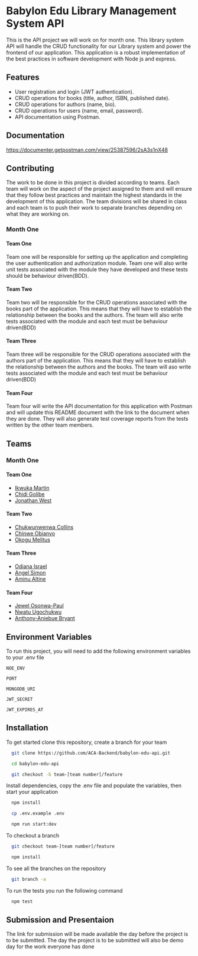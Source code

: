 
# Babylon Edu Library Management System API

This is the API project we will work on for month one. This library system API will handle the CRUD functionality for our Library system and power the frontend of our application. This application is a robust implementation of the best practices in software development with Node js and express.



## Features

- User registration and login (JWT authentication).
- CRUD operations for books (title, author, ISBN, published date).
- CRUD operations for authors (name, bio).
- CRUD operations for users (name, email, password).
- API documentation using Postman.


## Documentation

https://documenter.getpostman.com/view/25387596/2sA3s1nX48


## Contributing

The work to be done in this project is divided according to teams. Each team will work on the aspect of the project assigned to them and will ensure that they follow best practices and maintain the highest standards in the development of this application. The team divisions will be shared in class and each team is to push their work to separate branches depending on what they are working on.

### Month One

#### Team One

Team one will be responsible for setting up the application and completing the user authentication and authorization module. Team one will also write unit tests associated with the module they have developed and these tests should be behaviour driven(BDD).

#### Team Two

Team two will be responsible for the CRUD operations associated with the books part of the application. This means that they will have to establish the relationship between the books and the authors. The team will also write tests associated with the module and each test must be behaviour driven(BDD)

#### Team Three

Team three will be responsible for the CRUD operations associated with the authors part of the application. This means that they will have to establish the relationship between the authors and the books. The team will aso write tests associated with the module and each test must be behaviour driven(BDD)

#### Team Four

Team four will write the API documentation for this application with Postman and will update this README document with the link to the document when they are done. They will also generate test coverage reports from the tests written by the other team members.
## Teams 

### Month One

#### Team One
- [Ikwuka Martin](mailto:martinsomto2001@gmail.com)
- [Chidi Golibe](mailto:golibechidi@gmail.com)
- [Jonathan West](mailto:medyl@gmail.com)

#### Team Two
- [Chukwunwenwa Collins](mailto:nwokolochuks123@gmail.com)
- [Chinwe Obianyo](mailto:cegrads13@gmail.com)
- [Okogu Melitus](mailto:melitusonyeachonam@gmail.com)

#### Team Three
- [Odiana Israel](mailto:odianadesdev@gmail.com)
- [Angel Simon](mailto:nmajane1405@gmail.com)
- [Aminu Altine](mailto:aminualtine99@gmail.com)

#### Team Four
- [Jewel Osonwa-Paul](mailto:jewelchidinma@gmail.com)
- [Nwatu Ugochukwu](mailto:ugodavid2002@gmail.com)
- [Anthony-Aniebue Bryant](mailto:ugochukwubryant@gmail.com)

## Environment Variables

To run this project, you will need to add the following environment variables to your .env file

`NOE_ENV`

`PORT`

`MONGODB_URI`

`JWT_SECRET`

`JWT_EXPIRES_AT`


## Installation

To get started clone this repository, create a branch for your team

```bash
  git clone https://github.com/ACA-Backend/babylon-edu-api.git

  cd babylon-edu-api

  git checkout -b team-[team number]/feature
```

Install dependencies, copy the .env file and populate the variables, then start your application

```bash
  npm install

  cp .env.example .env

  npm run start:dev
```

To checkout a branch

```bash
  git checkout team-[team number]/feature

  npm install
```

To see all the branches on the repository
```bash
  git branch -a
```

To run the tests you run the following command

```bash
  npm test
```


## Submission and Presentaion

The link for submission will be made available the day before the project is to be submitted. The day the project is to be submitted will also be demo day for the work everyone has done

